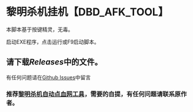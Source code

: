 # 黎明杀机挂机【DBD_AFK_TOOL】
本脚本基于按键精灵，无毒。

启动EXE程序，点击运行或F9启动脚本。  

## 请下载***Releases***中的文件。  

有任何问题请在[Github Issues](https://github.com/maskrs/DBD_AFK_TOOL/issues)中留言  

###   推荐[黎明杀机自动点血网工具](https://github.com/WKhistory/DBDAuto_BPWeb/releases)，需要的自提，有任何问题请联系原作者。 
